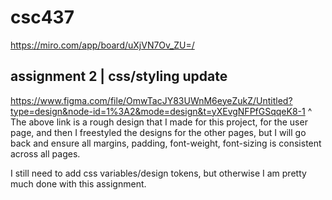 # csc437

https://miro.com/app/board/uXjVN7Ov_ZU=/

## assignment 2 | css/styling update

https://www.figma.com/file/OmwTacJY83UWnM6eyeZukZ/Untitled?type=design&node-id=1%3A2&mode=design&t=yXEvgNFPfGSqqeK8-1
^ The above link is a rough design that I made for this project, for the user page, and then I freestyled the designs for the other pages, but I will go back and ensure all margins, padding, font-weight, font-sizing is consistent across all pages.

I still need to add css variables/design tokens, but otherwise I am pretty much done with this assignment.
